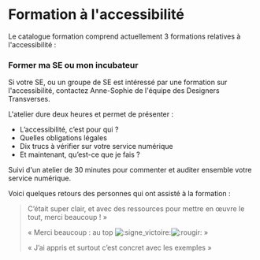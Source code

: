 # Formation à l'accessibilité

Le catalogue formation comprend actuellement 3 formations relatives à l'accessibilité :

### Former ma SE ou mon incubateur

Si votre SE, ou un groupe de SE est intéressé par une formation sur l'accessibilité, contactez Anne-Sophie de l'équipe des Designers Transverses.

L'atelier dure deux heures et permet de présenter :

* L’accessibilité, c’est pour qui ? 
* Quelles obligations légales 
* Dix trucs à vérifier sur votre service numérique 
* Et maintenant, qu’est-ce que je fais ?

Suivi d'un atelier de 30 minutes pour commenter et auditer ensemble votre service numérique.

Voici quelques retours des personnes qui ont assisté à la formation :

> C’était super clair, et avec des ressources pour mettre en œuvre le tout, merci beaucoup ! »
>
> « Merci beaucoup : au top ![:signe\_victoire:](https://a.slack-edge.com/production-standard-emoji-assets/13.0/apple-medium/270c-fe0f.png)![:rougir:](https://a.slack-edge.com/production-standard-emoji-assets/13.0/apple-medium/1f60a.png) »
>
> « J’ai appris et surtout c’est concret avec les exemples »


